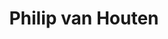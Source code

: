 ---
id: 43
title: 'Philip van Houten'
description: 'Philip van Houten is geïnteresseerd in esthetiek en politieke theorie.'
keyword: 'Vice President'
image: avatar.webp
---